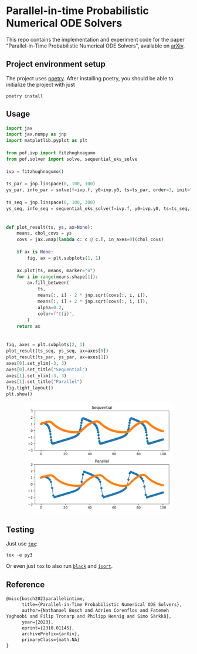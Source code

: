 # Parallel-in-time Probabilistic Numerical ODE Solvers

This repo contains the implementation and experiment code for the paper "Parallel-in-Time Probabilistic Numerical ODE Solvers", available on [arXiv](https://arxiv.org/abs/2310.01145).


## Project environment setup
The project uses [poetry](https://python-poetry.org/).
After installing poetry, you should be able to initialize the project with just
```
poetry install
```


## Usage
```python
import jax
import jax.numpy as jnp
import matplotlib.pyplot as plt

from pof.ivp import fitzhughnagumo
from pof.solver import solve, sequential_eks_solve

ivp = fitzhughnagumo()

ts_par = jnp.linspace(0, 100, 100)
ys_par, info_par = solve(f=ivp.f, y0=ivp.y0, ts=ts_par, order=3, init="constant")

ts_seq = jnp.linspace(0, 100, 300)
ys_seq, info_seq = sequential_eks_solve(f=ivp.f, y0=ivp.y0, ts=ts_seq, order=3)


def plot_result(ts, ys, ax=None):
    means, chol_covs = ys
    covs = jax.vmap(lambda c: c @ c.T, in_axes=0)(chol_covs)

    if ax is None:
        fig, ax = plt.subplots(1, 1)

    ax.plot(ts, means, marker="o")
    for i in range(means.shape[1]):
        ax.fill_between(
            ts,
            means[:, i] - 2 * jnp.sqrt(covs[:, i, i]),
            means[:, i] + 2 * jnp.sqrt(covs[:, i, i]),
            alpha=0.2,
            color=f"C{i}",
        )
    return ax


fig, axes = plt.subplots(2, 1)
plot_result(ts_seq, ys_seq, ax=axes[0])
plot_result(ts_par, ys_par, ax=axes[1])
axes[0].set_ylim(-3, 3)
axes[0].set_title("Sequential")
axes[1].set_ylim(-3, 3)
axes[1].set_title("Parallel")
fig.tight_layout()
plt.show()
```

<p align="center">
<img alt="README Figure" src="./readmefig.svg" width="80%">
</p>


## Testing
Just use [`tox`](https://tox.wiki/en/latest/):
```
tox -e py3
```
Or even just `tox` to also run [`black`](https://github.com/psf/black) and [`isort`](https://pycqa.github.io/isort/).


## Reference
```
@misc{bosch2023parallelintime,
      title={Parallel-in-Time Probabilistic Numerical ODE Solvers}, 
      author={Nathanael Bosch and Adrien Corenflos and Fatemeh Yaghoobi and Filip Tronarp and Philipp Hennig and Simo Särkkä},
      year={2023},
      eprint={2310.01145},
      archivePrefix={arXiv},
      primaryClass={math.NA}
}
```
